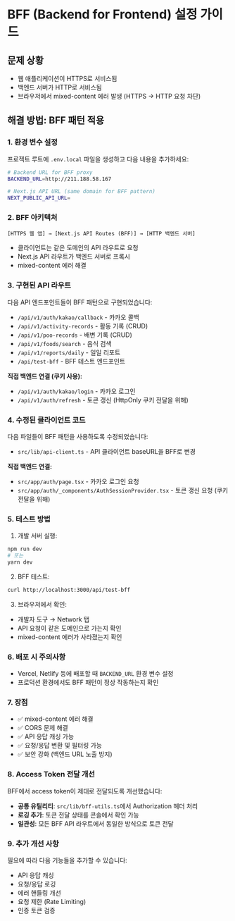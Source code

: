 # BFF (Backend for Frontend) 설정 가이드

## 문제 상황
- 웹 애플리케이션이 HTTPS로 서비스됨
- 백엔드 서버가 HTTP로 서비스됨
- 브라우저에서 mixed-content 에러 발생 (HTTPS → HTTP 요청 차단)

## 해결 방법: BFF 패턴 적용

### 1. 환경 변수 설정

프로젝트 루트에 `.env.local` 파일을 생성하고 다음 내용을 추가하세요:

```bash
# Backend URL for BFF proxy
BACKEND_URL=http://211.188.58.167

# Next.js API URL (same domain for BFF pattern)
NEXT_PUBLIC_API_URL=
```

### 2. BFF 아키텍처

```
[HTTPS 웹 앱] → [Next.js API Routes (BFF)] → [HTTP 백엔드 서버]
```

- 클라이언트는 같은 도메인의 API 라우트로 요청
- Next.js API 라우트가 백엔드 서버로 프록시
- mixed-content 에러 해결

### 3. 구현된 API 라우트

다음 API 엔드포인트들이 BFF 패턴으로 구현되었습니다:

- `/api/v1/auth/kakao/callback` - 카카오 콜백
- `/api/v1/activity-records` - 활동 기록 (CRUD)
- `/api/v1/poo-records` - 배변 기록 (CRUD)
- `/api/v1/foods/search` - 음식 검색
- `/api/v1/reports/daily` - 일일 리포트
- `/api/test-bff` - BFF 테스트 엔드포인트

**직접 백엔드 연결 (쿠키 사용):**
- `/api/v1/auth/kakao/login` - 카카오 로그인
- `/api/v1/auth/refresh` - 토큰 갱신 (HttpOnly 쿠키 전달을 위해)

### 4. 수정된 클라이언트 코드

다음 파일들이 BFF 패턴을 사용하도록 수정되었습니다:

- `src/lib/api-client.ts` - API 클라이언트 baseURL을 BFF로 변경

**직접 백엔드 연결:**
- `src/app/auth/page.tsx` - 카카오 로그인 요청
- `src/app/auth/_components/AuthSessionProvider.tsx` - 토큰 갱신 요청 (쿠키 전달을 위해)

### 5. 테스트 방법

1. 개발 서버 실행:
```bash
npm run dev
# 또는
yarn dev
```

2. BFF 테스트:
```bash
curl http://localhost:3000/api/test-bff
```

3. 브라우저에서 확인:
- 개발자 도구 → Network 탭
- API 요청이 같은 도메인으로 가는지 확인
- mixed-content 에러가 사라졌는지 확인

### 6. 배포 시 주의사항

- Vercel, Netlify 등에 배포할 때 `BACKEND_URL` 환경 변수 설정
- 프로덕션 환경에서도 BFF 패턴이 정상 작동하는지 확인

### 7. 장점

- ✅ mixed-content 에러 해결
- ✅ CORS 문제 해결
- ✅ API 응답 캐싱 가능
- ✅ 요청/응답 변환 및 필터링 가능
- ✅ 보안 강화 (백엔드 URL 노출 방지)

### 8. Access Token 전달 개선

BFF에서 access token이 제대로 전달되도록 개선했습니다:

- **공통 유틸리티**: `src/lib/bff-utils.ts`에서 Authorization 헤더 처리
- **로깅 추가**: 토큰 전달 상태를 콘솔에서 확인 가능
- **일관성**: 모든 BFF API 라우트에서 동일한 방식으로 토큰 전달

### 9. 추가 개선 사항

필요에 따라 다음 기능들을 추가할 수 있습니다:

- API 응답 캐싱
- 요청/응답 로깅
- 에러 핸들링 개선
- 요청 제한 (Rate Limiting)
- 인증 토큰 검증
